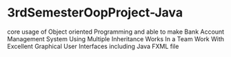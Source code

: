 # 3rdSemesterOopProject-Java
core usage of Object oriented Programming and able to make Bank Account  Management System
Using Multiple Inheritance Works In a Team Work With Excellent Graphical User Interfaces including Java FXML file
